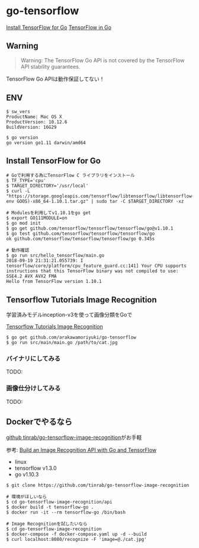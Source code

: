 
# go-tensorflow

[Install TensorFlow for Go](https://www.tensorflow.org/install/install_go)
[TensorFlow in Go](https://github.com/tensorflow/tensorflow/tree/master/tensorflow/go)

## Warning

> Warning: The TensorFlow Go API is not covered by the TensorFlow API stability guarantees.

TensorFlow Go APIは動作保証してない！

## ENV

```
$ sw_vers
ProductName: Mac OS X
ProductVersion:	10.12.6
BuildVersion: 16G29

$ go version
go version go1.11 darwin/amd64
```

## Install TensorFlow for Go

```
# Goで利用する為にTensorFlow C ライブラリをインストール
$ TF_TYPE='cpu'
$ TARGET_DIRECTORY='/usr/local'
$ curl -L "https://storage.googleapis.com/tensorflow/libtensorflow/libtensorflow-${TF_TYPE}-$(go env GOOS)-x86_64-1.10.1.tar.gz" | sudo tar -C $TARGET_DIRECTORY -xz

# Modulesを利用してv1.10.1をgo get
$ export GO111MODULE=on
$ go mod init
$ go get github.com/tensorflow/tensorflow/tensorflow/go@v1.10.1
$ go test github.com/tensorflow/tensorflow/tensorflow/go
ok github.com/tensorflow/tensorflow/tensorflow/go 0.345s

# 動作確認
$ go run src/hello_tensorflow/main.go
2018-09-19 21:31:21.055739: I tensorflow/core/platform/cpu_feature_guard.cc:141] Your CPU supports instructions that this TensorFlow binary was not compiled to use: SSE4.2 AVX AVX2 FMA
Hello from TensorFlow version 1.10.1
```


## Tensorflow Tutorials Image Recognition

学習済みモデルinception-v3を使って画像分類をGoで

[Tensorflow Tutorials Image Recognition](https://www.tensorflow.org/tutorials/images/image_recognition)

```
$ go get github.com/arakawamoriyuki/go-tensorflow
$ go run src/main/main.go /path/to/cat.jpg
```

### バイナリにしてみる

TODO:


### 画像仕分けしてみる

TODO:


## Dockerでやるなら

[github tinrab/go-tensorflow-image-recognition](https://github.com/tinrab/go-tensorflow-image-recognition)がお手軽

参考: [Build an Image Recognition API with Go and TensorFlow](https://outcrawl.com/image-recognition-api-go-tensorflow/)

- linux
- tensorflow v1.3.0
- go v1.10.3

```
$ git clone https://github.com/tinrab/go-tensorflow-image-recognition

# 環境がほしいなら
$ cd go-tensorflow-image-recognition/api
$ docker build -t tensorflow-go .
$ docker run -it --rm tensorflow-go /bin/bash

# Image Recognitionを試したいなら
$ cd go-tensorflow-image-recognition
$ docker-compose -f docker-compose.yaml up -d --build
$ curl localhost:8080/recognize -F 'image=@./cat.jpg'
```
